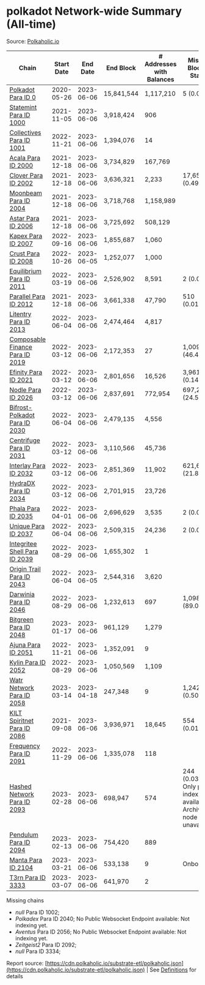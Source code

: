 # polkadot Network-wide Summary (All-time)

Source: [Polkaholic.io](https://polkaholic.io)


| Chain            | Start Date | End Date | End Block | # Addresses with Balances | Missing Blocks / Status |
| ---------------- | ---------- | ---------| --------- | ------------------------- | ----------------------- |
| [Polkadot Para ID 0](/polkadot/0-polkadot) | 2020-05-26 | 2023-06-06 | 15,841,544 |  1,117,210 | 5 (0.00%)  |
| [Statemint Para ID 1000](/polkadot/1000-statemint) | 2021-11-05 | 2023-06-06 | 3,918,424 |  906 |    |
| [Collectives Para ID 1001](/polkadot/1001-collectives) | 2022-11-21 | 2023-06-06 | 1,394,076 |  14 |    |
| [Acala Para ID 2000](/polkadot/2000-acala) | 2021-12-18 | 2023-06-06 | 3,734,829 |  167,769 |    |
| [Clover Para ID 2002](/polkadot/2002-clover) | 2021-12-18 | 2023-06-06 | 3,636,321 |  2,233 | 17,657 (0.49%)  |
| [Moonbeam Para ID 2004](/polkadot/2004-moonbeam) | 2021-12-18 | 2023-06-06 | 3,718,768 |  1,158,989 |    |
| [Astar Para ID 2006](/polkadot/2006-astar) | 2021-12-18 | 2023-06-06 | 3,725,692 |  508,129 |    |
| [Kapex Para ID 2007](/polkadot/2007-kapex) | 2022-09-16 | 2023-06-06 | 1,855,687 |  1,060 |    |
| [Crust Para ID 2008](/polkadot/2008-crust) | 2022-10-26 | 2023-06-05 | 1,252,077 |  1,000 |    |
| [Equilibrium Para ID 2011](/polkadot/2011-equilibrium) | 2022-03-19 | 2023-06-06 | 2,526,902 |  8,591 | 2 (0.00%)  |
| [Parallel Para ID 2012](/polkadot/2012-parallel) | 2021-12-18 | 2023-06-06 | 3,661,338 |  47,790 | 510 (0.01%)  |
| [Litentry Para ID 2013](/polkadot/2013-litentry) | 2022-06-04 | 2023-06-06 | 2,474,464 |  4,817 |    |
| [Composable Finance Para ID 2019](/polkadot/2019-composable) | 2022-03-12 | 2023-06-06 | 2,172,353 |  27 | 1,009,525 (46.47%)  |
| [Efinity Para ID 2021](/polkadot/2021-efinity) | 2022-03-12 | 2023-06-06 | 2,801,656 |  16,526 | 3,961 (0.14%)  |
| [Nodle Para ID 2026](/polkadot/2026-nodle) | 2022-03-12 | 2023-06-06 | 2,837,691 |  772,954 | 697,249 (24.57%)  |
| [Bifrost-Polkadot Para ID 2030](/polkadot/2030-bifrost-dot) | 2022-06-04 | 2023-06-06 | 2,479,135 |  4,556 |    |
| [Centrifuge Para ID 2031](/polkadot/2031-centrifuge) | 2022-03-12 | 2023-06-06 | 3,110,566 |  45,736 |    |
| [Interlay Para ID 2032](/polkadot/2032-interlay) | 2022-03-12 | 2023-06-06 | 2,851,369 |  11,902 | 621,626 (21.80%)  |
| [HydraDX Para ID 2034](/polkadot/2034-hydradx) | 2022-03-12 | 2023-06-06 | 2,701,915 |  23,726 |    |
| [Phala Para ID 2035](/polkadot/2035-phala) | 2022-04-01 | 2023-06-06 | 2,696,629 |  3,535 | 2 (0.00%)  |
| [Unique Para ID 2037](/polkadot/2037-unique) | 2022-06-04 | 2023-06-06 | 2,509,315 |  24,236 | 2 (0.00%)  |
| [Integritee Shell Para ID 2039](/polkadot/2039-integritee-shell) | 2022-08-29 | 2023-06-06 | 1,655,302 |  1 |    |
| [Origin Trail Para ID 2043](/polkadot/2043-origintrail) | 2022-06-04 | 2023-06-05 | 2,544,316 |  3,620 |    |
| [Darwinia Para ID 2046](/polkadot/2046-darwinia) | 2022-08-29 | 2023-06-06 | 1,232,613 |  697 | 1,098,150 (89.09%)  |
| [Bitgreen Para ID 2048](/polkadot/2048-bitgreen) | 2023-01-17 | 2023-06-06 | 961,129 |  1,279 |    |
| [Ajuna Para ID 2051](/polkadot/2051-ajuna) | 2022-11-21 | 2023-06-06 | 1,352,091 |  9 |    |
| [Kylin Para ID 2052](/polkadot/2052-kylin) | 2022-08-29 | 2023-06-06 | 1,050,569 |  1,109 |    |
| [Watr Network Para ID 2058](/polkadot/2058-watr) | 2023-03-14 | 2023-04-18 | 247,348 |  9 | 1,242 (0.50%)  |
| [KILT Spiritnet Para ID 2086](/polkadot/2086-kilt) | 2021-09-08 | 2023-06-06 | 3,936,971 |  18,645 | 554 (0.01%)  |
| [Frequency Para ID 2091](/polkadot/2091-frequency) | 2022-11-29 | 2023-06-06 | 1,335,078 |  118 |    |
| [Hashed Network Para ID 2093](/polkadot/2093-hashed) | 2023-02-28 | 2023-06-06 | 698,947 |  574 | 244 (0.03%) Only partial index available: Archive node unavailable |
| [Pendulum Para ID 2094](/polkadot/2094-pendulum) | 2023-02-13 | 2023-06-06 | 754,420 |  889 |    |
| [Manta Para ID 2104](/polkadot/2104-manta) | 2023-03-21 | 2023-06-06 | 533,138 |  9 |   Onboarding |
| [T3rn Para ID 3333](/polkadot/3333-t3rn) | 2023-03-07 | 2023-06-06 | 641,970 |  2 |    |

Missing chains


* *null* Para ID 1002; 
* *Polkadex* Para ID 2040; No Public Websocket Endpoint available: Not indexing yet.
* *Aventus* Para ID 2056; No Public Websocket Endpoint available: Not indexing yet.
* *Zeitgeist2* Para ID 2092; 
* *null* Para ID 3334; 

Report source: [https://cdn.polkaholic.io/substrate-etl/polkaholic.json](https://cdn.polkaholic.io/substrate-etl/polkaholic.json) | See [Definitions](/DEFINITIONS.md) for details
